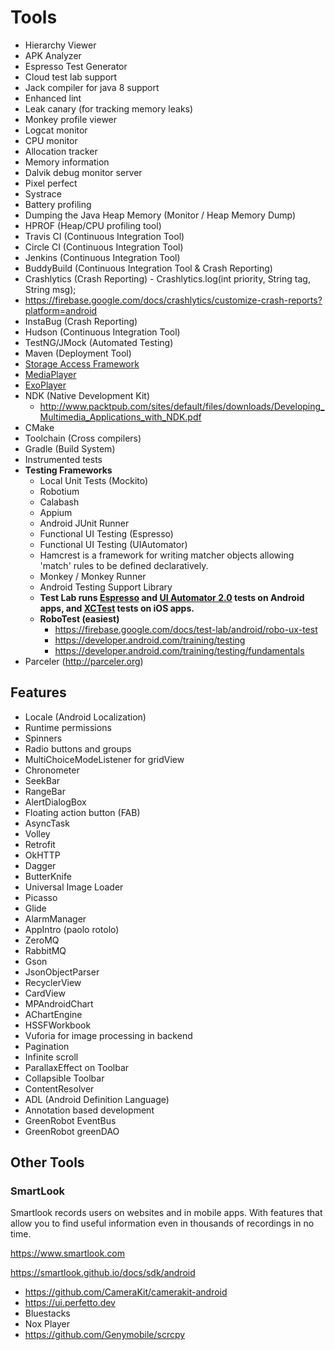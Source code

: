 # Tools

- Hierarchy Viewer
- APK Analyzer
- Espresso Test Generator
- Cloud test lab support
- Jack compiler for java 8 support
- Enhanced lint
- Leak canary (for tracking memory leaks)
- Monkey profile viewer
- Logcat monitor
- CPU monitor
- Allocation tracker
- Memory information
- Dalvik debug monitor server
- Pixel perfect
- Systrace
- Battery profiling
- Dumping the Java Heap Memory (Monitor / Heap Memory Dump)
- HPROF (Heap/CPU profiling tool)
- Travis CI (Continuous Integration Tool)
- Circle CI (Continuous Integration Tool)
- Jenkins (Continuous Integration Tool)
- BuddyBuild (Continuous Integration Tool & Crash Reporting)
- Crashlytics (Crash Reporting) - Crashlytics.log(int priority, String tag, String msg);
- https://firebase.google.com/docs/crashlytics/customize-crash-reports?platform=android
- InstaBug (Crash Reporting)
- Hudson (Continuous Integration Tool)
- TestNG/JMock (Automated Testing)
- Maven (Deployment Tool)
- [Storage Access Framework](https://developer.android.com/guide/topics/providers/document-provider.html)
- [MediaPlayer](https://developer.android.com/guide/topics/media/mediaplayer.html)
- [ExoPlayer](https://developer.android.com/guide/topics/media/exoplayer.html)
- NDK (Native Development Kit)
  - http://www.packtpub.com/sites/default/files/downloads/Developing_Multimedia_Applications_with_NDK.pdf
- CMake
- Toolchain (Cross compilers)
- Gradle (Build System)
- Instrumented tests
- **Testing Frameworks**
  - Local Unit Tests (Mockito)
  - Robotium
  - Calabash
  - Appium
  - Android JUnit Runner
  - Functional UI Testing (Espresso)
  - Functional UI Testing (UIAutomator)
  - Hamcrest is a framework for writing matcher objects allowing 'match' rules to be defined declaratively.
  - Monkey / Monkey Runner
  - Android Testing Support Library
  - **Test Lab runs [Espresso](https://developer.android.com/training/testing/ui-testing/espresso-testing.html) and [UI Automator 2.0](http://developer.android.com/tools/testing-support-library/index.html#UIAutomator) tests on Android apps, and [XCTest](https://developer.apple.com/documentation/xctest) tests on iOS apps.**
  - **RoboTest (easiest)**
    - https://firebase.google.com/docs/test-lab/android/robo-ux-test
    - https://developer.android.com/training/testing
    - https://developer.android.com/training/testing/fundamentals
- Parceler (http://parceler.org)

## Features

- Locale (Android Localization)
- Runtime permissions
- Spinners
- Radio buttons and groups
- MultiChoiceModeListener for gridView
- Chronometer
- SeekBar
- RangeBar
- AlertDialogBox
- Floating action button (FAB)
- AsyncTask
- Volley
- Retrofit
- OkHTTP
- Dagger
- ButterKnife
- Universal Image Loader
- Picasso
- Glide
- AlarmManager
- AppIntro (paolo rotolo)
- ZeroMQ
- RabbitMQ
- Gson
- JsonObjectParser
- RecyclerView
- CardView
- MPAndroidChart
- AChartEngine
- HSSFWorkbook
- Vuforia for image processing in backend
- Pagination
- Infinite scroll
- ParallaxEffect on Toolbar
- Collapsible Toolbar
- ContentResolver
- ADL (Android Definition Language)
- Annotation based development
- GreenRobot EventBus
- GreenRobot greenDAO

## Other Tools

### SmartLook

Smartlook records users on websites and in mobile apps. With features that allow you to find useful information even in thousands of recordings in no time.

https://www.smartlook.com

https://smartlook.github.io/docs/sdk/android

- https://github.com/CameraKit/camerakit-android
- https://ui.perfetto.dev
- Bluestacks
- Nox Player
- https://github.com/Genymobile/scrcpy